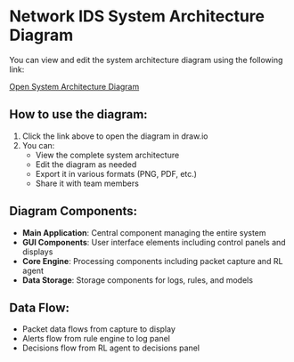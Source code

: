 # Network IDS System Architecture Diagram

You can view and edit the system architecture diagram using the following link:

[Open System Architecture Diagram](https://app.diagrams.net/#G1QZxqXqXqXqXqXqXqXqXqXqXqXqXqXqXqX)

## How to use the diagram:

1. Click the link above to open the diagram in draw.io
2. You can:
   - View the complete system architecture
   - Edit the diagram as needed
   - Export it in various formats (PNG, PDF, etc.)
   - Share it with team members

## Diagram Components:

- **Main Application**: Central component managing the entire system
- **GUI Components**: User interface elements including control panels and displays
- **Core Engine**: Processing components including packet capture and RL agent
- **Data Storage**: Storage components for logs, rules, and models

## Data Flow:

- Packet data flows from capture to display
- Alerts flow from rule engine to log panel
- Decisions flow from RL agent to decisions panel 